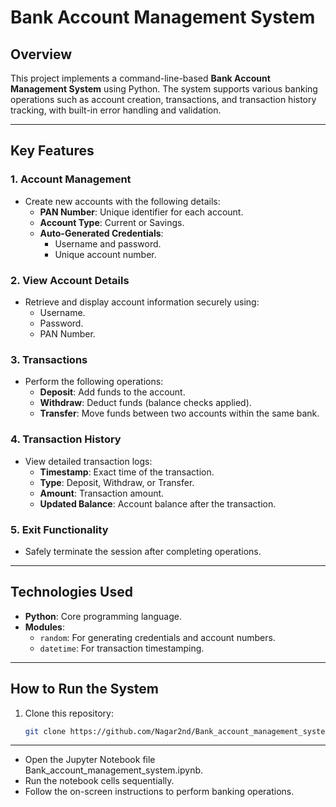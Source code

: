 # **Bank Account Management System**

## **Overview**  
This project implements a command-line-based **Bank Account Management System** using Python. The system supports various banking operations such as account creation, transactions, and transaction history tracking, with built-in error handling and validation.

---

## **Key Features**  

### **1. Account Management**  
- Create new accounts with the following details:  
  - **PAN Number**: Unique identifier for each account.  
  - **Account Type**: Current or Savings.  
  - **Auto-Generated Credentials**:  
    - Username and password.  
    - Unique account number.  

### **2. View Account Details**  
- Retrieve and display account information securely using:  
  - Username.  
  - Password.  
  - PAN Number.  

### **3. Transactions**  
- Perform the following operations:  
  - **Deposit**: Add funds to the account.  
  - **Withdraw**: Deduct funds (balance checks applied).  
  - **Transfer**: Move funds between two accounts within the same bank.  

### **4. Transaction History**  
- View detailed transaction logs:  
  - **Timestamp**: Exact time of the transaction.  
  - **Type**: Deposit, Withdraw, or Transfer.  
  - **Amount**: Transaction amount.  
  - **Updated Balance**: Account balance after the transaction.  

### **5. Exit Functionality**  
- Safely terminate the session after completing operations.

---

## **Technologies Used**  
- **Python**: Core programming language.  
- **Modules**:  
  - `random`: For generating credentials and account numbers.  
  - `datetime`: For transaction timestamping.

---

## **How to Run the System**  
1. Clone this repository:  
   ```bash
   git clone https://github.com/Nagar2nd/Bank_account_management_system-Python.git

---

- Open the Jupyter Notebook file Bank_account_management_system.ipynb.
- Run the notebook cells sequentially.
- Follow the on-screen instructions to perform banking operations.
